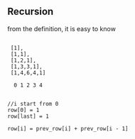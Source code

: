 ## Recursion 

from the definition, it is easy to know

```

 [1],
 [1,1],
 [1,2,1],
 [1,3,3,1],
 [1,4,6,4,1]
  
  0 1 2 3 4 


//i start from 0
row[0] = 1
row[last] = 1

row[i] = prev_row[i] + prev_row[i - 1]

```
